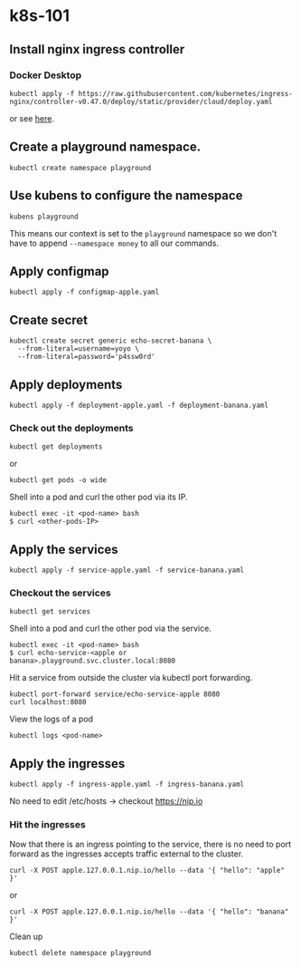 # k8s-101

## Install nginx ingress controller

### Docker Desktop
```
kubectl apply -f https://raw.githubusercontent.com/kubernetes/ingress-nginx/controller-v0.47.0/deploy/static/provider/cloud/deploy.yaml
```

or see [here](https://kubernetes.github.io/ingress-nginx/deploy/).

## Create a playground namespace.
```
kubectl create namespace playground
```

## Use kubens to configure the namespace

```
kubens playground
```

This means our context is set to the `playground` namespace so we don't have to append
`--namespace money` to all our commands.

## Apply configmap

```
kubectl apply -f configmap-apple.yaml
```

## Create secret

```
kubectl create secret generic echo-secret-banana \
  --from-literal=username=yoyo \
  --from-literal=password='p4ssw0rd'
```

## Apply deployments

```
kubectl apply -f deployment-apple.yaml -f deployment-banana.yaml
```

### Check out the deployments

```
kubectl get deployments
```
or
```
kubectl get pods -o wide
```

Shell into a pod and curl the other pod via its IP. 
```
kubectl exec -it <pod-name> bash
$ curl <other-pods-IP>
```

## Apply the services

```
kubectl apply -f service-apple.yaml -f service-banana.yaml
```

### Checkout the services
```
kubectl get services
```

Shell into a pod and curl the other pod via the service. 
```
kubectl exec -it <pod-name> bash
$ curl echo-service-<apple or banana>.playground.svc.cluster.local:8080
```

Hit a service from outside the cluster via kubectl port forwarding.
```
kubectl port-forward service/echo-service-apple 8080
curl localhost:8080
```

View the logs of a pod

```
kubectl logs <pod-name>
```

## Apply the ingresses

```
kubectl apply -f ingress-apple.yaml -f ingress-banana.yaml
```

No need to edit /etc/hosts -> checkout https://nip.io

### Hit the ingresses

Now that there is an ingress pointing to the service, there is no need to
port forward as the ingresses accepts traffic external to the cluster. 

```
curl -X POST apple.127.0.0.1.nip.io/hello --data '{ "hello": "apple" }'
```
or
```
curl -X POST apple.127.0.0.1.nip.io/hello --data '{ "hello": "banana" }'
```

Clean up

```
kubectl delete namespace playground
```
